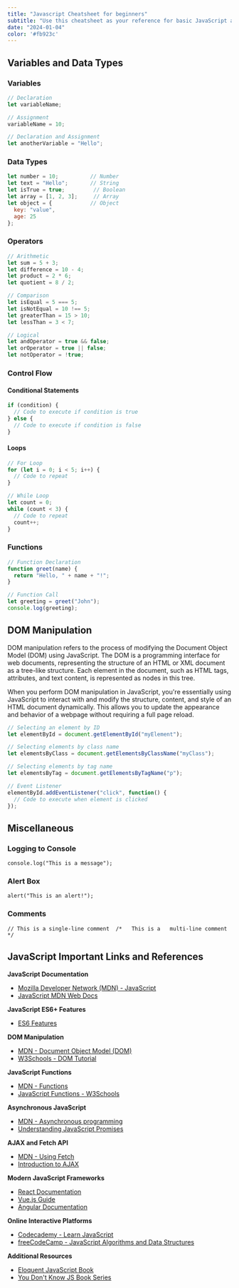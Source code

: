 ```yaml
---
title: "Javascript Cheatsheet for beginners"
subtitle: "Use this cheatsheet as your reference for basic JavaScript as you keep learning. take a peek at the ref. links!"
date: "2024-01-04"
color: '#fb923c'
---
```

## Variables and Data Types

### Variables
```javascript
// Declaration
let variableName;

// Assignment
variableName = 10;

// Declaration and Assignment
let anotherVariable = "Hello";

```
### Data Types
```JavaScript
let number = 10;          // Number
let text = "Hello";       // String
let isTrue = true;         // Boolean
let array = [1, 2, 3];     // Array
let object = {            // Object
  key: "value",
  age: 25
};
```
### Operators
```JavaScript
// Arithmetic
let sum = 5 + 3;
let difference = 10 - 4;
let product = 2 * 6;
let quotient = 8 / 2;

// Comparison
let isEqual = 5 === 5;
let isNotEqual = 10 !== 5;
let greaterThan = 15 > 10;
let lessThan = 3 < 7;

// Logical
let andOperator = true && false;
let orOperator = true || false;
let notOperator = !true;
```
### Control Flow
#### Conditional Statements
```JavaScript
if (condition) {
  // Code to execute if condition is true
} else {
  // Code to execute if condition is false
}
```
#### Loops
```JavaScript
// For Loop
for (let i = 0; i < 5; i++) {
  // Code to repeat
}

// While Loop
let count = 0;
while (count < 3) {
  // Code to repeat
  count++;
}
```
### Functions
```JavaScript
// Function Declaration
function greet(name) {
  return "Hello, " + name + "!";
}

// Function Call
let greeting = greet("John");
console.log(greeting);
```

## DOM Manipulation

DOM manipulation refers to the process of modifying the Document Object Model (DOM) using JavaScript. The DOM is a programming interface for web documents, representing the structure of an HTML or XML document as a tree-like structure. Each element in the document, such as HTML tags, attributes, and text content, is represented as nodes in this tree.

When you perform DOM manipulation in JavaScript, you're essentially using JavaScript to interact with and modify the structure, content, and style of an HTML document dynamically. This allows you to update the appearance and behavior of a webpage without requiring a full page reload.

```JavaScript
// Selecting an element by ID
let elementById = document.getElementById("myElement");

// Selecting elements by class name
let elementsByClass = document.getElementsByClassName("myClass");

// Selecting elements by tag name
let elementsByTag = document.getElementsByTagName("p");

// Event Listener
elementById.addEventListener("click", function() {
  // Code to execute when element is clicked
});
```

## Miscellaneous

### Logging to Console

`console.log("This is a message");`

### Alert Box

`alert("This is an alert!");`

### Comments

`// This is a single-line comment  /*   This is a   multi-line comment */`

## JavaScript Important Links and References

**JavaScript Documentation**
- [Mozilla Developer Network (MDN) - JavaScript](https://developer.mozilla.org/en-US/docs/Web/JavaScript)
- [JavaScript MDN Web Docs](https://developer.mozilla.org/en-US/docs/Web/JavaScript/Guide)

**JavaScript ES6+ Features**
- [ES6 Features](https://www.taniarascia.com/es6-syntax-and-feature-overview/)

**DOM Manipulation**
- [MDN - Document Object Model (DOM)](https://developer.mozilla.org/en-US/docs/Web/API/Document_Object_Model)
- [W3Schools - DOM Tutorial](https://www.w3schools.com/js/js_htmldom.asp)

**JavaScript Functions**
- [MDN - Functions](https://developer.mozilla.org/en-US/docs/Web/JavaScript/Guide/Functions)
- [JavaScript Functions - W3Schools](https://www.w3schools.com/js/js_functions.asp)

**Asynchronous JavaScript**
- [MDN - Asynchronous programming](https://developer.mozilla.org/en-US/docs/Learn/JavaScript/Asynchronous)
- [Understanding JavaScript Promises](https://developer.mozilla.org/en-US/docs/Web/JavaScript/Reference/Global_Objects/Promise)

**AJAX and Fetch API**
- [MDN - Using Fetch](https://developer.mozilla.org/en-US/docs/Web/API/Fetch_API/Using_Fetch)
- [Introduction to AJAX](https://www.w3schools.com/xml/ajax_intro.asp)

**Modern JavaScript Frameworks**
- [React Documentation](https://reactjs.org/docs/getting-started.html)
- [Vue.js Guide](https://vuejs.org/v2/guide/)
- [Angular Documentation](https://angular.io/docs)

**Online Interactive Platforms**
- [Codecademy - Learn JavaScript](https://www.codecademy.com/learn/introduction-to-javascript)
- [freeCodeCamp - JavaScript Algorithms and Data Structures](https://www.freecodecamp.org/learn/javascript-algorithms-and-data-structures/)

**Additional Resources**
- [Eloquent JavaScript Book](https://eloquentjavascript.net/)
- [You Don't Know JS Book Series](https://github.com/getify/You-Dont-Know-JS)
